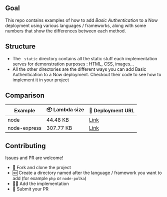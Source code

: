 ## Goal

This repo contains examples of how to add *Basic Authentication* to a Now deployment using various languages / frameworks, along with some numbers that show the differences between each method.

## Structure

- The `_static` directory contains all the static stuff each implementation serves for demonstration purposes : HTML, CSS, images...
- All the other directories are the different ways you can add Basic Authentication to a Now deployment. Checkout their code to see how to implement it in your project

## Comparison

| Example  | 📦 Lambda size | 🔗 Deployment URL |
| -------- | ----------- | -------------- |
| node  | 44.48 KB  | [Link](https://now-basic-auth-node-g3kpijzr3.now.sh) |
| node-express  | 307.77 KB | [Link](https://now-basic-auth-node-express-4cngbtsh4.now.sh) |

## Contributing

Issues and PR are welcome!

* 🔀 Fork and clone the project
* 🆕 Create a directory named after the language / framework you want to add (for example `php` or `node-polka`)
* 👨‍💻 Add the implementation
* 🎉 Submit your PR
